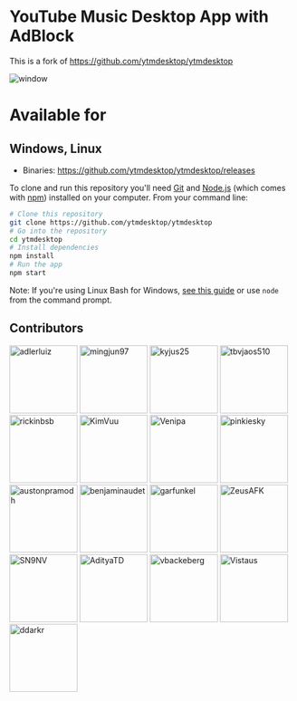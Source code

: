 
# YouTube Music Desktop App with AdBlock

This is a fork of https://github.com/ytmdesktop/ytmdesktop

<img alt="window" src="https://ytmdesktop.app/img/product/main_5.png">
&nbsp;

# Available for

## Windows, Linux
- Binaries: https://github.com/ytmdesktop/ytmdesktop/releases



To clone and run this repository you'll need [Git](https://git-scm.com) and [Node.js](https://nodejs.org/en/download/) (which comes with [npm](http://npmjs.com)) installed on your computer. From your command line:


```bash
# Clone this repository
git clone https://github.com/ytmdesktop/ytmdesktop
# Go into the repository
cd ytmdesktop
# Install dependencies
npm install
# Run the app
npm start
```

Note: If you're using Linux Bash for Windows, [see this guide](https://www.howtogeek.com/261575/how-to-run-graphical-linux-desktop-applications-from-windows-10s-bash-shell/) or use `node` from the command prompt.

## Contributors

[<img alt="adlerluiz" src="https://github.com/adlerluiz.png?size=120" width="120px">](https://github.com/adlerluiz)
[<img alt="mingjun97" src="https://github.com/mingjun97.png?size=120" width="120px">](https://github.com/mingjun97)
[<img alt="kyjus25" src="https://github.com/kyjus25.png?size=120" width="120px">](https://github.com/kyjus25)
[<img alt="tbvjaos510" src="https://github.com/tbvjaos510.png?size=120" width="120px">](https://github.com/tbvjaos510)
[<img alt="rickinbsb" src="https://github.com/rickinbsb.png?size=120" width="120px">](https://github.com/rickinbsb)
[<img alt="KimVuu" src="https://github.com/KimVuu.png?size=120" width="120px">](https://github.com/KimVuu)
[<img alt="Venipa" src="https://github.com/Venipa.png?size=120" width="120px">](https://github.com/Venipa)
[<img alt="pinkiesky" src="https://github.com/pinkiesky.png?size=120" width="120px">](https://github.com/pinkiesky)
[<img alt="austonpramodh" src="https://github.com/austonpramodh.png?size=120" width="120px">](https://github.com/austonpramodh)
[<img alt="benjaminaudet" src="https://github.com/benjaminaudet.png?size=120" width="120px">](https://github.com/benjaminaudet)
[<img alt="garfunkel" src="https://github.com/garfunkel.png?size=120" width="120px">](https://github.com/garfunkel)
[<img alt="ZeusAFK" src="https://github.com/ZeusAFK.png?size=120" width="120px">](https://github.com/ZeusAFK)
[<img alt="SN9NV" src="https://github.com/SN9NV.png?size=120" width="120px">](https://github.com/SN9NV)
[<img alt="AdityaTD" src="https://github.com/AdityaTD.png?size=120" width="120px">](https://github.com/AdityaTD)
[<img alt="vbackeberg" src="https://github.com/vbackeberg.png?size=120" width="120px">](https://github.com/vbackeberg)
[<img alt="Vistaus" src="https://github.com/Vistaus.png?size=120" width="120px">](https://github.com/vistaus)
[<img alt="ddarkr" src="https://github.com/ddarkr.png?size=120" width="120px">](https://github.com/ddarkr)
